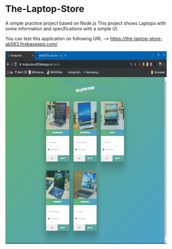 # The-Laptop-Store
A simple practice project based on Node.js
This project shows Laptops with some information and specifications with a simple UI.

You can test this application on following URL --> https://the-laptop-store-ab583.firebaseapp.com/

<img src="/Annotation 2019-10-23 115920.jpg" height="600em" />

